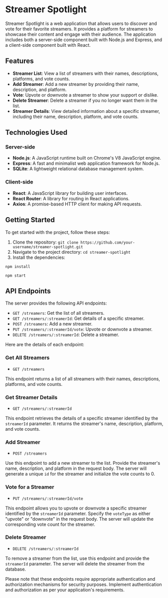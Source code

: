 # Streamer Spotlight

Streamer Spotlight is a web application that allows users to discover and vote for their favorite streamers. It provides a platform for streamers to showcase their content and engage with their audience. The application includes both a server-side component built with Node.js and Express, and a client-side component built with React.

## Features

- **Streamer List**: View a list of streamers with their names, descriptions, platforms, and vote counts.
- **Add Streamer**: Add a new streamer by providing their name, description, and platform.
- **Vote**: Upvote or downvote a streamer to show your support or dislike.
- **Delete Streamer**: Delete a streamer if you no longer want them in the list.
- **Streamer Details**: View detailed information about a specific streamer, including their name, description, platform, and vote counts.

## Technologies Used

### Server-side

- **Node.js**: A JavaScript runtime built on Chrome's V8 JavaScript engine.
- **Express**: A fast and minimalist web application framework for Node.js.
- **SQLite**: A lightweight relational database management system.

### Client-side

- **React**: A JavaScript library for building user interfaces.
- **React Router**: A library for routing in React applications.
- **Axios**: A promise-based HTTP client for making API requests.

## Getting Started

To get started with the project, follow these steps:

1. Clone the repository: `git clone https://github.com/your-username/streamer-spotlight.git`
2. Navigate to the project directory: `cd streamer-spotlight`
3. Install the dependencies:

```shell
npm install

npm start
```


## API Endpoints

The server provides the following API endpoints:

- `GET /streamers`: Get the list of all streamers.
- `GET /streamers/:streamerId`: Get details of a specific streamer.
- `POST /streamers`: Add a new streamer.
- `PUT /streamers/:streamerId/vote`: Upvote or downvote a streamer.
- `DELETE /streamers/:streamerId`: Delete a streamer.

Here are the details of each endpoint:

### Get All Streamers

- `GET /streamers`

This endpoint returns a list of all streamers with their names, descriptions, platforms, and vote counts.

### Get Streamer Details

- `GET /streamers/:streamerId`

This endpoint retrieves the details of a specific streamer identified by the `streamerId` parameter. It returns the streamer's name, description, platform, and vote counts.

### Add Streamer

- `POST /streamers`

Use this endpoint to add a new streamer to the list. Provide the streamer's name, description, and platform in the request body. The server will generate a unique `id` for the streamer and initialize the vote counts to 0.

### Vote for a Streamer

- `PUT /streamers/:streamerId/vote`

This endpoint allows you to upvote or downvote a specific streamer identified by the `streamerId` parameter. Specify the `voteType` as either "upvote" or "downvote" in the request body. The server will update the corresponding vote count for the streamer.

### Delete Streamer

- `DELETE /streamers/:streamerId`

To remove a streamer from the list, use this endpoint and provide the `streamerId` parameter. The server will delete the streamer from the database.

Please note that these endpoints require appropriate authentication and authorization mechanisms for security purposes. Implement authentication and authorization as per your application's requirements.
